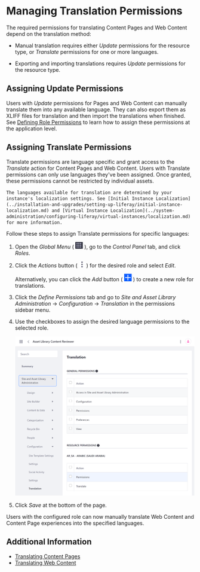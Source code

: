 # Managing Translation Permissions

The required permissions for translating Content Pages and Web Content depend on the translation method:

* Manual translation requires either *Update* permissions for the resource type, or *Translate* permissions for one or more languages.

* Exporting and importing translations requires *Update* permissions for the resource type.

## Assigning Update Permissions

Users with *Update* permissions for Pages and Web Content can manually translate them into any available language. They can also export them as XLIFF files for translation and then import the translations when finished. See [Defining Role Permissions](../../users-and-permissions/roles-and-permissions/defining-role-permissions.md) to learn how to assign these permissions at the application level.

## Assigning Translate Permissions

Translate permissions are language specific and grant access to the *Translate* action for Content Pages and Web Content. Users with Translate permissions can only use languages they've been assigned. Once granted, these permissions cannot be restricted by individual assets.

```{note}
The languages available for translation are determined by your instance's localization settings. See [Initial Instance Localization](../installation-and-upgrades/setting-up-liferay/initial-instance-localization.md) and [Virtual Instance Localization](../system-administration/configuring-liferay/virtual-instances/localization.md) for more information.
```

Follow these steps to assign Translate permissions for specific languages:

1. Open the *Global Menu* ( ![Global Menu](../../images/icon-applications-menu.png) ), go to the *Control Panel* tab, and click *Roles*.

1. Click the *Actions* button ( ![Actions Button](../../images/icon-actions.png) ) for the desired role and select *Edit*.

   Alternatively, you can click the *Add* button ( ![Add Button](../../images/icon-add.png) ) to create a new role for translations.

1. Click the *Define Permissions* tab and go to *Site and Asset Library Administration* &rarr; *Configuration* &rarr; *Translation* in the permissions sidebar menu.

1. Use the checkboxes to assign the desired language permissions to the selected role.

   ![Assign the desired language permissions to the selected Role.](./managing-translation-permissions/images/01.png)

1. Click *Save* at the bottom of the page.

Users with the configured role can now manually translate Web Content and Content Page experiences into the specified languages.

## Additional Information

* [Translating Content Pages](./translating-content-pages.md)
* [Translating Web Content](./translating-web-content.md)
